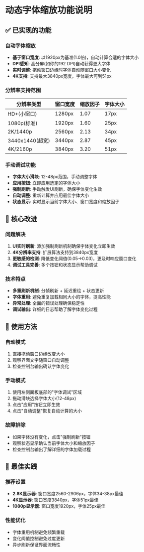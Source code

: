 # 动态字体缩放功能说明

## ✅ 已实现的功能

### 自动字体缩放
- **基于窗口宽度**: 以1920px为基准(1.0倍)，自动计算合适的字体大小
- **DPI感知**: 高分屏(如你的192 DPI)自动获得更大字体  
- **实时调整**: 拖动窗口边缘时字体自动随窗口大小变化
- **4K支持**: 支持最大3840px宽度，字体最大可到51px

### 分辨率支持范围
| 分辨率类型 | 窗口宽度 | 缩放因子 | 字体大小 |
|------------|----------|----------|----------|
| HD+(小窗口) | 1280px | 1.07 | 17px |
| 1080p(标准) | 1920px | 1.60 | 25px |
| 2K/1440p | 2560px | 2.13 | 34px |
| 3440x1440(超宽) | 3440px | 2.87 | 45px |
| 4K/2160p | 3840px | 3.20 | 51px |

### 手动调试功能
- **字体大小滑块**: 12-48px范围，手动调整字体
- **应用按钮**: 立即应用选定的字体大小
- **强制刷新**: 手动触发UI刷新，确保字体变化生效
- **自动调整**: 重新计算并应用最佳字体大小
- **状态显示**: 实时显示当前字体大小、窗口宽度和缩放因子

## 🚀 核心改进

### 问题解决
1. **UI实时刷新**: 添加强制刷新机制确保字体变化立即生效
2. **4K分辨率支持**: 扩展算法支持到3840px宽度
3. **更敏感的检测**: 降低变化阈值(0.05→0.03)，更及时响应窗口变化
4. **调试工具完善**: 多个按钮和状态显示帮助调试

### 技术特点
- **多重刷新机制**: 分帧刷新 + 延迟重绘 + 状态更新
- **字体重用**: 避免重复加载相同大小的字体，提高性能
- **异常处理**: 全面的错误处理确保稳定性
- **调试输出**: 详细的日志帮助了解字体变化过程

## 📱 使用方法

### 自动模式
1. 直接拖动窗口边缘改变大小
2. 观察界面文字随窗口自动调整
3. 检查控制台输出确认字体变化

### 手动模式  
1. 使用左侧面板底部的"字体调试"区域
2. 拖动滑块选择字体大小(12-48px)
3. 点击"应用"按钮立即生效
4. 点击"自动调整"恢复自动计算的大小

### 故障排除
- 如果字体没有变化，点击"强制刷新"按钮
- 观察状态显示确认当前字体大小和缩放因子
- 检查控制台输出了解详细的字体加载过程

## 🎯 最佳实践

### 推荐设置
- **2.8K显示器**: 窗口宽度2560-2906px，字体34-38px最佳
- **4K显示器**: 窗口宽度3840px，字体51px最佳  
- **1080p显示器**: 窗口宽度1920px，字体25px最佳

### 性能优化
- 字体重用机制避免频繁重载
- 变化阈值控制避免过度更新
- 异步刷新保证界面流畅性

